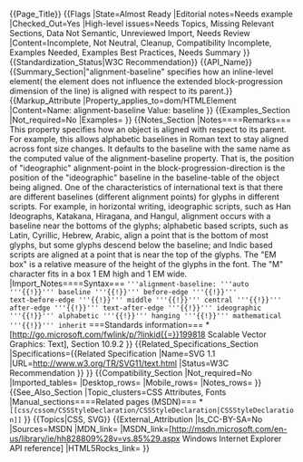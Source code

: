 {{Page_Title}}
{{Flags
|State=Almost Ready
|Editorial notes=Needs example
|Checked_Out=Yes
|High-level issues=Needs Topics, Missing Relevant Sections, Data Not Semantic, Unreviewed Import, Needs Review
|Content=Incomplete, Not Neutral, Cleanup, Compatibility Incomplete, Examples Needed, Examples Best Practices, Needs Summary
}}
{{Standardization_Status|W3C Recommendation}}
{{API_Name}}
{{Summary_Section|"alignment-baseline" specifies how an inline-level element( the element does not influence the extended block-progression dimension of the line) is aligned with respect to its parent.}}
{{Markup_Attribute
|Property_applies_to=dom/HTMLElement
|Content=Name:	alignment-baseline
Value:	baseline
}}
{{Examples_Section
|Not_required=No
|Examples=
}}
{{Notes_Section
|Notes====Remarks===
This property specifies how an object is aligned with respect to its parent. For example, this allows alphabetic baselines in Roman text to stay aligned across font size changes. It defaults to the baseline with the same name as the computed value of the alignment-baseline property. That is, the position of "ideographic" alignment-point in the block-progression-direction is the position of the "ideographic" baseline in the baseline-table of the object being aligned.
One of the characteristics of international text is that there are different baselines (different alignment points) for glyphs in different scripts. For example, in horizontal writing, ideographic scripts, such as Han Ideographs, Katakana, Hiragana, and Hangul, alignment occurs with a baseline near the bottoms of the glyphs; alphabetic based scripts, such as Latin, Cyrillic, Hebrew, Arabic, align a point that is the bottom of most glyphs, but some glyphs descend below the baseline; and Indic based scripts are aligned at a point that is near the top of the glyphs.
The "EM box" is a relative measure of the height of the glyphs in the font. The "M" character fits in a box 1 EM high and 1 EM wide.
|Import_Notes====Syntax===
<code>'''alignment-baseline: '''auto '''{{!}}''' baseline '''{{!}}''' before-edge '''{{!}}''' text-before-edge '''{{!}}''' middle '''{{!}}''' central '''{{!}}''' after-edge '''{{!}}''' text-after-edge '''{{!}}''' ideographic '''{{!}}''' alphabetic '''{{!}}''' hanging '''{{!}}''' mathematical '''{{!}}''' inherit</code>
===Standards information===
*[http://go.microsoft.com/fwlink/p/?linkid{{=}}199818 Scalable Vector Graphics: Text], Section 10.9.2
}}
{{Related_Specifications_Section
|Specifications={{Related Specification
|Name=SVG 1.1
|URL=http://www.w3.org/TR/SVG11/text.html
|Status=W3C Recommendation
}}
}}
{{Compatibility_Section
|Not_required=No
|Imported_tables=
|Desktop_rows=
|Mobile_rows=
|Notes_rows=
}}
{{See_Also_Section
|Topic_clusters=CSS Attributes, Fonts
|Manual_sections====Related pages (MSDN)===
*<code>[[css/cssom/CSSStyleDeclaration/CSSStyleDeclaration|CSSStyleDeclaration]]</code>
}}
{{Topics|CSS, SVG}}
{{External_Attribution
|Is_CC-BY-SA=No
|Sources=MSDN
|MDN_link=
|MSDN_link=[http://msdn.microsoft.com/en-us/library/ie/hh828809%28v=vs.85%29.aspx Windows Internet Explorer API reference]
|HTML5Rocks_link=
}}